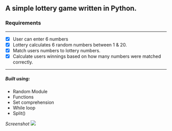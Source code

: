 ## A simple lottery game written in Python.

### Requirements
---
- [x] User can enter 6 numbers
- [x] Lottery calculates 6 random numbers between 1 & 20.
- [x] Match users numbers to lottery numbers.
- [x] Calculate users winnings based on how many numbers were matched correctly.
---

##### Built using:
* Random Module
* Functions
* Set comprehension
* While loop
* Split()

*Screenshot* 
![](screenshot.png)